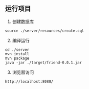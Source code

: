 ## 运行项目

1. 创建数据库
```
source ./server/resources/create.sql
```

2. 编译运行
```
cd ./server
mvn install
mvn package
java -jar ./target/friend-0.0.1.jar
```

3. 浏览器访问
```
http://localhost:8080/
```